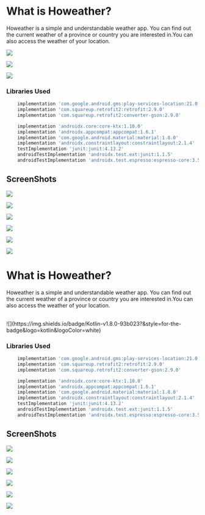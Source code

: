 
# What is Howeather?

Howeather is a simple and understandable weather app.
You can find out the current weather of a province or country you are interested in.You can also access the weather of your location.

![](https://img.shields.io/badge/Kotlin-v1.8.0-93b023?&style=for-the-badge&logo=kotlin&logoColor=white)

![](https://img.shields.io/badge/MAX_SDK-33-93b023?&style=for-the-badge&logo=kotlin&logoColor=white)

![](https://img.shields.io/badge/MİN_SDK-21-93b023?&style=for-the-badge&logo=kotlin&logoColor=white)

### Libraries Used

```sh
    implementation 'com.google.android.gms:play-services-location:21.0.1'
    implementation 'com.squareup.retrofit2:retrofit:2.9.0'
    implementation 'com.squareup.retrofit2:converter-gson:2.9.0'

    implementation 'androidx.core:core-ktx:1.10.0'
    implementation 'androidx.appcompat:appcompat:1.6.1'
    implementation 'com.google.android.material:material:1.8.0'
    implementation 'androidx.constraintlayout:constraintlayout:2.1.4'
    testImplementation 'junit:junit:4.13.2'
    androidTestImplementation 'androidx.test.ext:junit:1.1.5'
    androidTestImplementation 'androidx.test.espresso:espresso-core:3.5.1'
```

## ScreenShots

![](https://raw.githubusercontent.com/grigroviska/HoWeather/master/screenshots/howeather_location.jpg)

![](https://raw.githubusercontent.com/grigroviska/HoWeather/master/screenshots/howeather1.jpg)

![](https://raw.githubusercontent.com/grigroviska/HoWeather/master/screenshots/howeather2.jpg)

![](https://raw.githubusercontent.com/grigroviska/HoWeather/master/screenshots/howeather_sharewithapps.jpg)

![](https://raw.githubusercontent.com/grigroviska/HoWeather/master/screenshots/howeather_wp_1.jpg)

![](https://raw.githubusercontent.com/grigroviska/HoWeather/master/screenshots/howeather_wp_2.jpg)

# What is Howeather?

Howeather is a simple and understandable weather app.
You can find out the current weather of a province or country you are interested in.You can also access the weather of your location.

</br>
![](https://img.shields.io/badge/Kotlin-v1.8.0-93b023?&style=for-the-badge&logo=kotlin&logoColor=white)</br>

### Libraries Used

```sh
    implementation 'com.google.android.gms:play-services-location:21.0.1'
    implementation 'com.squareup.retrofit2:retrofit:2.9.0'
    implementation 'com.squareup.retrofit2:converter-gson:2.9.0'

    implementation 'androidx.core:core-ktx:1.10.0'
    implementation 'androidx.appcompat:appcompat:1.6.1'
    implementation 'com.google.android.material:material:1.8.0'
    implementation 'androidx.constraintlayout:constraintlayout:2.1.4'
    testImplementation 'junit:junit:4.13.2'
    androidTestImplementation 'androidx.test.ext:junit:1.1.5'
    androidTestImplementation 'androidx.test.espresso:espresso-core:3.5.1'
```

## ScreenShots

![](https://raw.githubusercontent.com/grigroviska/HoWeather/master/screenshots/howeather_location.jpg)

![](https://raw.githubusercontent.com/grigroviska/HoWeather/master/screenshots/howeather1.jpg)

![](https://raw.githubusercontent.com/grigroviska/HoWeather/master/screenshots/howeather2.jpg)

![](https://raw.githubusercontent.com/grigroviska/HoWeather/master/screenshots/howeather_sharewithapps.jpg)

![](https://raw.githubusercontent.com/grigroviska/HoWeather/master/screenshots/howeather_wp_1.jpg)

![](https://raw.githubusercontent.com/grigroviska/HoWeather/master/screenshots/howeather_wp_2.jpg)
